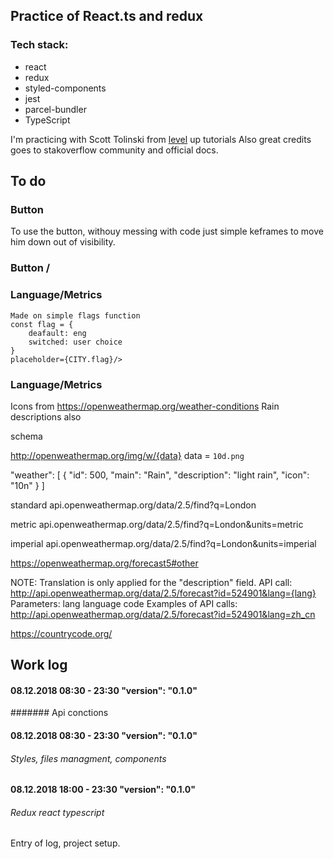 ## Practice of React.ts and redux

### Tech stack:
 - react
 - redux
 - styled-components
 - jest 
 - parcel-bundler
 - TypeScript

I'm practicing with Scott Tolinski from [level] up tutorials
Also great credits goes to stakoverflow community and official docs.



[level]: <http://leveluptutorials.com/>


## To do

### Button
To use the button, withouy messing with code just simple keframes to move him down
out of visibility.
###  Button /

### Language/Metrics
    Made on simple flags function
    const flag = {
        deafault: eng
        switched: user choice
    }
    placeholder={CITY.flag}/>
### Language/Metrics

Icons from 
https://openweathermap.org/weather-conditions
Rain descriptions also

schema 

http://openweathermap.org/img/w/{data}
data = `10d.png`

"weather": [
        {
            "id": 500,
            "main": "Rain",
            "description": "light rain",
            "icon": "10n"
        }
]

standard api.openweathermap.org/data/2.5/find?q=London

metric api.openweathermap.org/data/2.5/find?q=London&units=metric

imperial api.openweathermap.org/data/2.5/find?q=London&units=imperial




https://openweathermap.org/forecast5#other


NOTE: Translation is only applied for the "description" field.
API call:
http://api.openweathermap.org/data/2.5/forecast?id=524901&lang={lang}
Parameters:
lang language code
Examples of API calls:
http://api.openweathermap.org/data/2.5/forecast?id=524901&lang=zh_cn

https://countrycode.org/



## Work log


#### 08.12.2018 08:30 - 23:30 "version": "0.1.0"

####### Api conctions



#### 08.12.2018 08:30 - 23:30 "version": "0.1.0"

###### Styles, files managment, components



#### 08.12.2018 18:00 - 23:30 "version": "0.1.0"

###### Redux react typescript

Entry of log, project setup.


